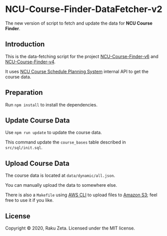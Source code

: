 NCU-Course-Finder-DataFetcher-v2
================================

The new version of script to fetch and update the data for **NCU Course Finder**.

Introduction
------------

This is the data-fetching script for the project [NCU-Course-Finder-v6](https://github.com/zetaraku/NCU-Course-Finder-v6) and [NCU-Course-Finder-v4](https://github.com/zetaraku/NCU-Course-Finder-v4).

It uses [NCU Course Schedule Planning System](https://cis.ncu.edu.tw/) internal API to get the course data.

Preparation
-----------

Run `npm install` to install the dependencies.

Update Course Data
-------------------

Use `npm run update` to update the course data.

This command update the `course_bases` table described in `src/sql/init.sql`.

Upload Course Data
--------------

The course data is located at `data/dynamic/all.json`.

You can manually upload the data to somewhere else.

There is also a `Makefile` using [AWS CLI](https://aws.amazon.com/cli/) to upload files to [Amazon S3](https://aws.amazon.com/tw/s3/); feel free to use it if you like.

License
-------

Copyright © 2020, Raku Zeta. Licensed under the MIT license.
